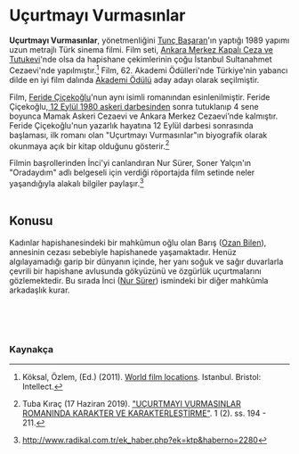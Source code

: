 # Uçurtmayı Vurmasınlar<br/>

**Uçurtmayı Vurmasınlar**, yönetmenliğini [Tunç Başaran](https://tr.wikipedia.org/wiki/Tun%C3%A7_Ba%C5%9Faran)'ın yaptığı 1989 yapımı uzun metrajlı Türk sinema filmi. Film seti, [Ankara Merkez Kapalı Ceza ve Tutukevi](https://tr.wikipedia.org/wiki/Ankara_Merkez_Kapal%C4%B1_Ceza_ve_Tutukevi)'nde olsa da hapishane çekimlerinin çoğu İstanbul Sultanahmet Cezaevi'nde yapılmıştır.[^1] Film, 62. Akademi Ödülleri'nde Türkiye'nin yabancı dilde en iyi film dalında [Akademi Ödülü](https://tr.wikipedia.org/wiki/Akademi_%C3%96d%C3%BClleri) aday adayı olarak seçilmiştir.

Film, [Feride Çiçekoğlu](https://tr.wikipedia.org/wiki/Feride_%C3%87i%C3%A7eko%C4%9Flu)'nun aynı isimli romanından esinlenilmiştir. Feride Çiçekoğlu,[ 12 Eylül 1980 askeri darbesinden](https://tr.wikipedia.org/wiki/12_Eyl%C3%BCl_Darbesi) sonra tutuklanıp 4 sene boyunca Mamak Askeri Cezaevi ve Ankara Merkez Cezaevi’nde kalmıştır. Feride Çiçekoğlu'nun yazarlık hayatına 12 Eylül darbesi sonrasında başlaması, ilk romanı olan "Uçurtmayı Vurmasınlar"ın biyografik olarak okunmaya açık bir kitap olduğunu gösterir.[^2]

Filmin başrollerinden İnci'yi canlandıran Nur Sürer, Soner Yalçın'ın "Oradaydım" adlı belgeseli için verdiği röportajda film setinde neler yaşandığıyla alakalı bilgiler paylaşır.[^3]
<br/><br/>

## Konusu

Kadınlar hapishanesindeki bir mahkûmun oğlu olan Barış ([Ozan Bilen](https://tr.wikipedia.org/wiki/Ozan_Bilen)), annesinin cezası sebebiyle hapishanede yaşamaktadır. Henüz algılayamadığı garip bir dünyanın içinde, her yanı soğuk ve sağır duvarlarla çevrili bir hapishane avlusunda gökyüzünü ve özgürlük uçurtmalarını gözlemektedir. Bu sırada İnci ([Nur Sürer](https://tr.wikipedia.org/wiki/Nur_S%C3%BCrer)) ismindeki bir diğer mahkûmla arkadaşlık kurar.

<br/><br/><br/>
### Kaynakça

[^1]: Köksal, Özlem, (Ed.) (2011). [World film locations](https://archive.org/details/worldfilmlocatio0000unse_k7t7). Istanbul. Bristol: Intellect.
[^2]: Tuba Kıraç (17 Haziran 2019). ["UÇURTMAYI VURMASINLAR ROMANINDA KARAKTER VE KARAKTERLEŞTİRME"](https://dergipark.org.tr/tr/download/article-file/711878). 1 (2). ss. 194 - 211. 
[^3]: http://www.radikal.com.tr/ek_haber.php?ek=ktp&haberno=2280
